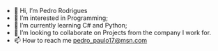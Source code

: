 - 👋 Hi, I’m Pedro Rodrigues
- 👀 I’m interested in Programming;
- 🌱 I’m currently learning C# and Python;
- 💞️ I’m looking to collaborate on Projects from the company I work for.
- 📫 How to reach me pedro_paulo17@msn.com

<!---
pedropaulo17/pedropaulo17 is a ✨ special ✨ repository because its `README.md` (this file) appears on your GitHub profile.
You can click the Preview link to take a look at your changes.
--->
